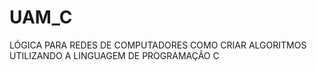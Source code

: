 # UAM_C
LÓGICA PARA REDES DE COMPUTADORES
COMO CRIAR ALGORITMOS UTILIZANDO A LINGUAGEM DE PROGRAMAÇÃO C
